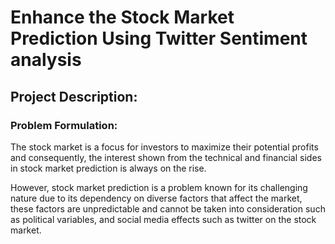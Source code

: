 # Enhance the Stock Market Prediction Using Twitter Sentiment analysis

## Project Description:

### Problem Formulation:
The stock market is a focus for investors to maximize their potential
profits and consequently, the interest shown from the technical
and financial sides in stock market prediction is always on the rise.

However, stock market prediction is a problem known for its challenging
nature due to its dependency on diverse factors that affect 
the market, these factors are unpredictable and cannot be taken into
consideration such as political variables, and social media effects
such as twitter on the stock market.
